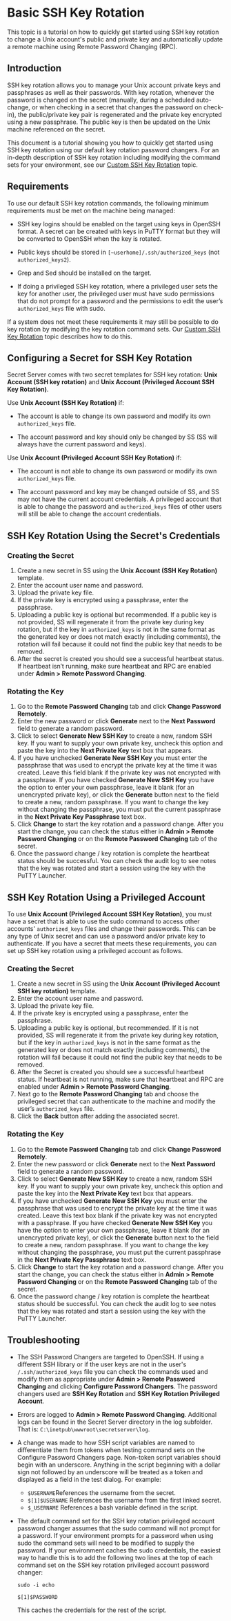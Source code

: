 [title]: # (Basic SSH Key Rotation)
[tags]: # (SSH,key rotation)
[priority]: # (1000)
[display]: # (none)

# Basic SSH Key Rotation 

This topic is a tutorial on how to quickly get started using SSH key rotation to change a Unix account's public and private key and automatically update a remote machine using Remote Password Changing (RPC).

## Introduction

SSH key rotation allows you to manage your Unix account private keys and passphrases as well as their passwords. With key rotation, whenever the password is changed on the secret (manually, during a scheduled auto-change, or when checking in a secret that changes the password on check-in), the public/private key pair is regenerated and the private key encrypted using a new passphrase. The public key is then be updated on the Unix machine referenced on the secret.

This document is a tutorial showing you how to quickly get started using SSH key rotation using our default key rotation password changers. For an in-depth description of SSH key rotation including modifying the command sets for your environment, see our [Custom SSH Key Rotation](../ssh-key-rotation-custom/index.md) topic.

## Requirements

To use our default SSH key rotation commands, the following minimum requirements must be met on the machine being managed:

- SSH key logins should be enabled on the target using keys in OpenSSH format. A secret can be created with keys in PuTTY format but they will be converted to OpenSSH when the key is rotated.

- Public keys should be stored in `[~userhome]/.ssh/authorized_keys` (not `authorized_keys2`).

- Grep and Sed should be installed on the target.

- If doing a privileged SSH key rotation, where a privileged user sets the key for another user, the privileged user must have sudo permissions that do not prompt for a password and the permissions to edit the user’s `authorized_keys` file with sudo.

If a system does not meet these requirements it may still be possible to do key rotation by modifying the key rotation command sets. Our [Custom SSH Key Rotation](../ssh-key-rotation-custom/index.md) topic describes how to do this.

## Configuring a Secret for SSH Key Rotation

Secret Server comes with two secret templates for SSH key rotation: **Unix Account (SSH key rotation)** and **Unix Account (Privileged Account SSH Key Rotation)**.

 Use **Unix Account (SSH Key Rotation)** if:

- The account is able to change its own password and modify its own `authorized_keys` file.

- The account password and key should only be changed by SS (SS will always have the current password and keys).

Use **Unix Account (Privileged Account SSH Key Rotation)** if:

- The account is not able to change its own password or modify its own `authorized_keys` file.

- The account password and key may be changed outside of SS, and SS may not have the current account credentials. A privileged account that is able to change the password and `authorized_keys` files of other users will still be able to change the account credentials.

## SSH Key Rotation Using the Secret's Credentials

### Creating the Secret

1. Create a new secret in SS using the **Unix Account (SSH Key Rotation)** template.
1. Enter the account user name and password.
1. Upload the private key file.
1. If the private key is encrypted using a passphrase, enter the passphrase.
1. Uploading a public key is optional but recommended. If a public key is not provided, SS will regenerate it from the private key during key rotation, but if the key in `authorized_keys` is not in the same format as the generated key or does not match exactly (including comments), the rotation will fail because it could not find the public key that needs to be removed.
1. After the secret is created you should see a successful heartbeat status. If heartbeat isn’t running, make sure heartbeat and RPC are enabled under **Admin \> Remote Password Changing**.

### Rotating the Key

1. Go to the **Remote Password Changing** tab and click **Change Password Remotely**.
1. Enter the new password or click **Generate** next to the **Next Password** field to generate a random password.
1. Click to select **Generate New SSH Key** to create a new, random SSH key. If you want to supply your own private key, uncheck this option and paste the key into the **Next Private Key** text box that appears.
1. If you have unchecked **Generate New SSH Key** you must enter the passphrase that was used to encrypt the private key at the time it was created. Leave this field blank if the private key was not encrypted with a passphrase. If you have checked **Generate New SSH Key** you have the option to enter your own passphrase, leave it blank (for an unencrypted private key), or click the **Generate** button next to the field to create a new, random passphrase. If you want to change the key without changing the passphrase, you must put the current passphrase in the **Next Private Key Passphrase** text box.
1. Click **Change** to start the key rotation and a password change. After you start the change, you can check the status either in **Admin \> Remote Password Changing** or on the **Remote Password Changing** tab of the secret.
1. Once the password change / key rotation is complete the heartbeat status should be successful. You can check the audit log to see notes that the key was rotated and start a session using the key with the PuTTY Launcher.

## SSH Key Rotation Using a Privileged Account

To use **Unix Account (Privileged Account SSH Key Rotation)**, you must have a secret that is able to use the sudo command to access other accounts' `authorized_keys` files and change their passwords. This can be any type of Unix secret and can use a password and/or private key to authenticate. If you have a secret that meets these requirements, you can set up SSH key rotation using a privileged account as follows.

### Creating the Secret

1. Create a new secret in SS using the **Unix Account (Privileged Account SSH key rotation)** template.
1. Enter the account user name and password.
1. Upload the private key file.
1. If the private key is encrypted using a passphrase, enter the passphrase.
1. Uploading a public key is optional, but recommended. If it is not provided, SS will regenerate it from the private key during key rotation, but if the key in `authorized_keys` is not in the same format as the generated key or does not match exactly (including comments), the rotation will fail because it could not find the public key that needs to be removed.
1. After the Secret is created you should see a successful heartbeat status. If heartbeat is not running, make sure that heartbeat and RPC are enabled under **Admin \> Remote Password Changing**.
1. Next go to the **Remote Password Changing** tab and choose the privileged secret that can authenticate to the machine and modify the user’s `authorized_keys` file.
1. Click the **Back** button after adding the associated secret.

### Rotating the Key

1. Go to the **Remote Password Changing** tab and click **Change Password Remotely**.
1. Enter the new password or click **Generate** next to the **Next Password** field to generate a random password.
1. Click to select **Generate New SSH Key** to create a new, random SSH key. If you want to supply your own private key, uncheck this option and paste the key into the **Next Private Key** text box that appears.
1. If you have unchecked **Generate New SSH Key** you must enter the passphrase that was used to encrypt the private key at the time it was created. Leave this text box blank if the private key was not encrypted with a passphrase. If you have checked **Generate New SSH Key** you have the option to enter your own passphrase, leave it blank (for an unencrypted private key), or click the **Generate** button next to the field to create a new, random passphrase. If you want to change the key without changing the passphrase, you must put the current passphrase in the **Next Private Key Passphrase** text box.
1. Click **Change** to start the key rotation and a password change. After you start the change, you can check the status either in **Admin \> Remote Password Changing** or on the **Remote Password Changing** tab of the secret.
1. Once the password change / key rotation is complete the heartbeat status should be successful. You can check the audit log to see notes that the key was rotated and start a session using the key with the PuTTY Launcher.

## Troubleshooting

- The SSH Password Changers are targeted to OpenSSH. If using a different SSH library or if the user keys are not in the user's `/.ssh/authorized_keys` file you can check the commands used and modify them as appropriate under **Admin \> Remote Password Changing** and clicking **Configure Password Changers**. The password changers used are **SSH Key Rotation** and **SSH Key Rotation Privileged Account**.

- Errors are logged to **Admin \> Remote Password Changing**. Additional logs can be found in the Secret Server directory in the log subfolder. That is: `C:\inetpub\wwwroot\secretserver\log`.

- A change was made to how SSH script variables are named to differentiate them from tokens when testing command sets on the Configure Password Changers page. Non-token script variables should begin with an underscore. Anything in the script beginning with a dollar sign not followed by an underscore will be treated as a token and displayed as a field in the test dialog. For example:

  - `$USERNAME`References the username from the secret.
  - `$[1]$USERNAME` References the username from the first linked secret.
  - `$_USERNAME` References a bash variable defined in the script.

- The default command set for the SSH key rotation privileged account password changer assumes that the sudo command will not prompt for a password. If your environment prompts for a password when using sudo the command sets will need to be modified to supply the password. If your environment caches the sudo credentials, the easiest way to handle this is to add the following two lines at the top of each command set on the SSH key rotation privileged account password changer:

  `sudo -i echo`

  `$[1]$PASSWORD`

  This caches the credentials for the rest of the script.



 